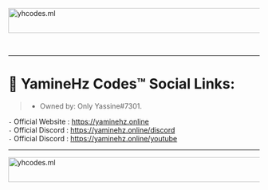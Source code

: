 <p><a href="https://yhcodes.ml/">
<img src="https://media.discordapp.net/attachments/975350207799775272/984532326459535411/bann.png" alt="yhcodes.ml" width="800" height="50">
</a></p><br><hr>

# 🌙 YamineHz Codes™ Social Links:
> - Owned by: Only Yassine#7301.<br>

`-` Official Website     : https://yaminehz.online <br>
`-` Official Discord     : https://yaminehz.online/discord <br>
`-` Official Discord     : https://yaminehz.online/youtube <br>

<hr>
<img src="https://media.discordapp.net/attachments/975350207799775272/984532326459535411/bann.png" alt="yhcodes.ml" width="800" height="50">
</a></p><br>



